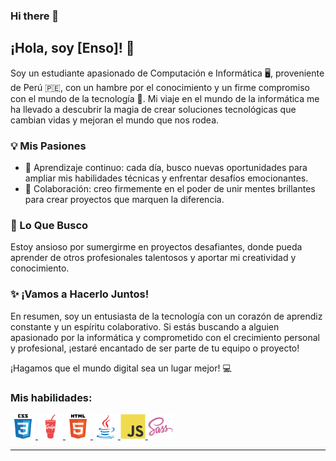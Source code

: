 ### Hi there 👋

## ¡Hola, soy [Enso]! 👋

Soy un estudiante apasionado de Computación e Informática 🖥️, proveniente de Perú 🇵🇪, con un hambre  por el conocimiento y un firme compromiso con el mundo de la tecnología 🚀.
 Mi viaje en el mundo de la informática me ha llevado a descubrir la magia de crear soluciones tecnológicas que cambian vidas y mejoran el mundo que nos rodea.

### 💡 Mis Pasiones

- 🌱 Aprendizaje continuo: cada día, busco nuevas oportunidades para ampliar mis habilidades técnicas y enfrentar desafíos emocionantes.
- 🤝 Colaboración: creo firmemente en el poder de unir mentes brillantes para crear proyectos que marquen la diferencia.

### 🚀 Lo Que Busco

Estoy ansioso por sumergirme en proyectos desafiantes, donde pueda aprender de otros profesionales talentosos y aportar mi creatividad y conocimiento. 


### ✨ ¡Vamos a Hacerlo Juntos!

En resumen, soy un entusiasta de la tecnología con un corazón de aprendiz constante y un espíritu colaborativo. Si estás buscando a alguien apasionado por la informática y comprometido con el crecimiento personal y profesional, ¡estaré encantado de ser parte de tu equipo o proyecto!

¡Hagamos que el mundo digital sea un lugar mejor! 💻
<h3 align="left">Mis habilidades:</h3>
<p align="left"> <a href="https://www.w3schools.com/css/" target="_blank" rel="noreferrer"> <img src="https://raw.githubusercontent.com/devicons/devicon/master/icons/css3/css3-original-wordmark.svg" alt="css3" width="40" height="40"/> </a> <a href="https://gulpjs.com" target="_blank" rel="noreferrer"> <img src="https://raw.githubusercontent.com/devicons/devicon/master/icons/gulp/gulp-plain.svg" alt="gulp" width="40" height="40"/> </a> <a href="https://www.w3.org/html/" target="_blank" rel="noreferrer"> <img src="https://raw.githubusercontent.com/devicons/devicon/master/icons/html5/html5-original-wordmark.svg" alt="html5" width="40" height="40"/> </a> <a href="https://www.java.com" target="_blank" rel="noreferrer"> <img src="https://raw.githubusercontent.com/devicons/devicon/master/icons/java/java-original.svg" alt="java" width="40" height="40"/> </a> <a href="https://developer.mozilla.org/en-US/docs/Web/JavaScript" target="_blank" rel="noreferrer"> <img src="https://raw.githubusercontent.com/devicons/devicon/master/icons/javascript/javascript-original.svg" alt="javascript" width="40" height="40"/> </a> <a href="https://sass-lang.com" target="_blank" rel="noreferrer"> <img src="https://raw.githubusercontent.com/devicons/devicon/master/icons/sass/sass-original.svg" alt="sass" width="40" height="40"/> </a> </p>

---


